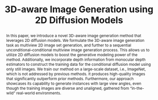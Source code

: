 ---
title: "3D-aware Image Generation using 2D Diffusion Models"
authors: "<span class='me'>Jianfeng Xiang</span>, Jiaolong Yang, Binbin Huang, Xin Tong"
location: "arXiv 2023"
teaser: "/videos/ivid.mp4"
teaser_type: "video"
page_url: "https://jeffreyxiang.github.io/ivid/"
abstract: "In this paper, we introduce a novel 3D-aware image generation method that leverages 2D diffusion models. We formulate the 3D-aware image generation task as multiview 2D image set generation, and further to a sequential unconditional–conditional multiview image generation process. This allows us to utilize 2D diffusion models to boost the generative modeling power of the method. Additionally, we incorporate depth information from monocular depth estimators to construct the training data for the conditional diffusion model using only still images. We train our method on a large-scale dataset, i.e., ImageNet, which is not addressed by previous methods. It produces high-quality images that significantly outperform prior methods. Furthermore, our approach showcases its capability to generate instances with large view angles, even though the training images are diverse and unaligned, gathered from “in-the-wild” real-world environments."
---